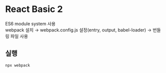 # React Basic 2

ES6 module system 사용  
webpack 설치 → webpack.config.js 설정(entry, output, babel-loader) → 번들링 파일 사용

## 실행

```
npx webpack
```